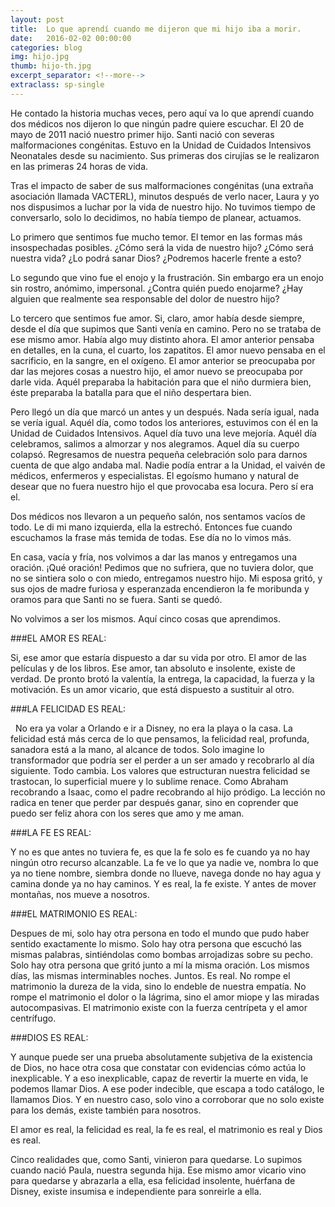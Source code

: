 ```yaml
---
layout: post
title:  Lo que aprendí cuando me dijeron que mi hijo iba a morir.
date:   2016-02-02 00:00:00
categories: blog
img: hijo.jpg
thumb: hijo-th.jpg
excerpt_separator: <!--more-->
extraclass: sp-single
---
```

He contado la historia muchas veces, pero aquí va lo que aprendí cuando dos médicos nos dijeron lo que ningún padre quiere escuchar. El 20 de mayo de 2011 nació nuestro primer hijo.  Santi nació con severas malformaciones congénitas. Estuvo en la Unidad de Cuidados Intensivos Neonatales desde su nacimiento. Sus primeras dos cirujías se le realizaron en las primeras 24 horas de vida.

<!--more-->

Tras el impacto de saber de sus malformaciones congénitas (una extraña asociación llamada VACTERL), minutos después de verlo nacer, Laura y yo nos dispusimos a luchar por la vida de nuestro hijo. No tuvimos tiempo de conversarlo, solo lo decidimos, no había tiempo de planear, actuamos. 

Lo primero que sentimos fue mucho temor. El temor en las formas más insospechadas posibles. ¿Cómo será la vida de nuestro hijo? ¿Cómo será nuestra vida? ¿Lo podrá sanar Dios? ¿Podremos hacerle frente a esto?   

Lo segundo que vino fue el enojo y la frustración. Sin embargo era un enojo sin rostro, anómimo, impersonal. ¿Contra quién puedo enojarme? ¿Hay alguien que realmente sea responsable del dolor de nuestro hijo?  

Lo tercero que sentimos fue amor. Si, claro, amor había desde siempre, desde el día que supimos que Santi venía en camino. Pero no se trataba de ese mismo amor.  Había algo muy distinto ahora. El amor anterior pensaba en detalles, en la cuna, el cuarto, los zapatitos. El amor nuevo pensaba en el sacrificio, en la sangre, en el oxígeno. El amor anterior se preocupaba por dar las mejores cosas a nuestro hijo, el amor nuevo se preocupaba por darle vida. Aquél preparaba la habitación para que el niño durmiera bien, éste preparaba la batalla para que el niño despertara bien.   

Pero llegó un día que marcó un antes y un después. Nada sería igual, nada se vería igual. Aquél día, como todos los anteriores, estuvimos con él en la Unidad de Cuidados Intensivos. Aquel día tuvo una leve mejoría. Aquél día celebramos, salimos a almorzar y nos alegramos. Aquel día su cuerpo colapsó. Regresamos de nuestra pequeña celebración solo para darnos cuenta de que algo andaba mal. Nadie podía entrar a la Unidad, el vaivén de médicos, enfermeros y especialistas. El egoísmo humano y natural de desear que no fuera nuestro hijo el que provocaba esa locura. Pero sí era el.   

Dos médicos nos llevaron a un pequeño salón, nos sentamos vacíos de todo. Le di mi mano izquierda, ella la estrechó. Entonces fue cuando escuchamos la frase más temida de todas. Ese día no lo vimos más. 

En casa, vacía y fría, nos volvimos a dar las manos y entregamos una oración. ¡Qué oración! Pedimos que no sufriera, que no tuviera dolor, que no se sintiera solo o con miedo, entregamos nuestro hijo. Mi esposa gritó, y sus ojos de madre furiosa y esperanzada encendieron la fe moribunda y oramos para que Santi no se fuera. Santi se quedó.   

No volvimos a ser los mismos. Aquí cinco cosas que aprendimos. 

###EL AMOR ES REAL:   

Si, ese amor que estaría dispuesto a dar su vida por otro. El amor de las películas y de los libros. Ese amor, tan absoluto e insolente, existe de verdad. De pronto brotó la valentía, la entrega, la capacidad, la fuerza y la motivación. Es un amor vicario, que está dispuesto a sustituir al otro.   

###LA FELICIDAD ES REAL:

  No era ya volar a Orlando e ir a Disney, no era la playa o la casa. La felicidad está más cerca de lo que pensamos, la felicidad real, profunda, sanadora está a la mano, al alcance de todos. Solo imagine lo transformador que podría ser el perder a un ser amado y recobrarlo al día siguiente. Todo cambia. Los valores que estructuran nuestra felicidad se trastocan, lo superficial muere y lo sublime renace. Como Abraham recobrando a Isaac, como el padre recobrando al hijo pródigo. La lección no radica en tener que perder par después ganar, sino en coprender que puedo ser feliz ahora con los seres que amo y me aman.   

###LA FE ES REAL:  

Y no es que antes no tuviera fe, es que la fe solo es fe cuando ya no hay ningún otro recurso alcanzable. La fe ve lo que ya nadie ve, nombra lo que ya no tiene nombre, siembra donde no llueve, navega donde no hay agua y camina donde ya no hay caminos. Y es real, la fe existe. Y antes de mover montañas, nos mueve a nosotros.   

###EL MATRIMONIO ES REAL:   

Despues de mi, solo hay otra persona en todo el mundo que pudo haber sentido exactamente lo mismo.  Solo hay otra persona que escuchó las mismas palabras, sintiéndolas como bombas arrojadizas sobre su pecho. Solo hay otra persona que gritó junto a mí la misma oración. Los mismos días, las mismas interminables noches. Juntos.  Es real. No rompe el matrimonio la dureza de la vida, sino lo endeble de nuestra empatía. No rompe el matrimonio el dolor o la lágrima, sino el amor miope y las miradas autocompasivas. El matrimonio existe con la fuerza centrípeta y el amor centrífugo. 

###DIOS ES REAL:   

Y aunque puede ser una prueba absolutamente subjetiva de la existencia de Dios, no hace otra cosa que constatar con evidencias cómo actúa lo inexplicable. Y a eso inexplicable, capaz de revertir la muerte en vida, le podemos llamar Dios. A ese poder indecible, que escapa a todo catálogo, le llamamos Dios. Y en nuestro caso, solo vino a corroborar que no solo existe para los demás, existe también para nosotros.

El amor es real, la felicidad es real, la fe es real, el matrimonio es real y Dios es real. 

Cinco realidades que, como Santi, vinieron para quedarse. Lo supimos cuando nació Paula, nuestra segunda hija. Ese mismo amor vicario vino para quedarse y abrazarla a ella, esa felicidad insolente, huérfana de Disney, existe insumisa e independiente para sonreirle a ella. 